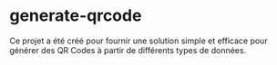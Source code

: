 # generate-qrcode
Ce projet a été créé pour fournir une solution simple et efficace pour générer des QR Codes à partir de différents types de données.
